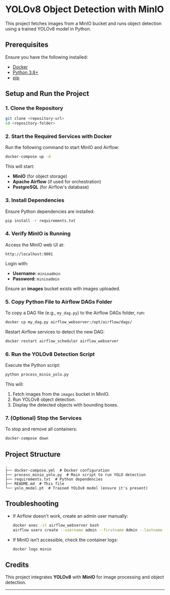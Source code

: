 # YOLOv8 Object Detection with MinIO

This project fetches images from a MinIO bucket and runs object detection using a trained YOLOv8 model in Python.

## **Prerequisites**

Ensure you have the following installed:

- [Docker](https://docs.docker.com/get-docker/)
- [Python 3.8+](https://www.python.org/downloads/)
- [pip](https://pip.pypa.io/en/stable/)

## **Setup and Run the Project**

### **1. Clone the Repository**

```sh
git clone <repository-url>
cd <repository-folder>
```

### **2. Start the Required Services with Docker**

Run the following command to start MinIO and Airflow:

```sh
docker-compose up -d
```

This will start:

- **MinIO** (for object storage)
- **Apache Airflow** (if used for orchestration)
- **PostgreSQL** (for Airflow's database)

### **3. Install Dependencies**

Ensure Python dependencies are installed:

```sh
pip install -r requirements.txt
```

### **4. Verify MinIO is Running**

Access the MinIO web UI at:

```
http://localhost:9001
```

Login with:

- **Username:** `minioadmin`
- **Password:** `minioadmin`

Ensure an **images** bucket exists with images uploaded.

### **5. Copy Python File to Airflow DAGs Folder**

To copy a DAG file (e.g., `my_dag.py`) to the Airflow DAGs folder, run:

```sh
docker cp my_dag.py airflow_webserver:/opt/airflow/dags/
```

Restart Airflow services to detect the new DAG:

```sh
docker restart airflow_scheduler airflow_webserver
```

### **6. Run the YOLOv8 Detection Script**

Execute the Python script:

```sh
python process_minio_yolo.py
```

This will:

1. Fetch images from the `images` bucket in MinIO.
2. Run YOLOv8 object detection.
3. Display the detected objects with bounding boxes.

### **7. (Optional) Stop the Services**

To stop and remove all containers:

```sh
docker-compose down
```

## **Project Structure**

```
.
├── docker-compose.yml  # Docker configuration
├── process_minio_yolo.py  # Main script to run YOLO detection
├── requirements.txt  # Python dependencies
├── README.md  # This file
└── yolo_model.pt  # Trained YOLOv8 model (ensure it's present)
```

## **Troubleshooting**

- If Airflow doesn't work, create an admin user manually:
  ```sh
  docker exec -it airflow_webserver bash
  airflow users create --username admin --firstname Admin --lastname User --role Admin --email admin@example.com --password admin
  ```
- If MinIO isn’t accessible, check the container logs:
  ```sh
  docker logs minio
  ```

## **Credits**

This project integrates **YOLOv8** with **MinIO** for image processing and object detection.

---
